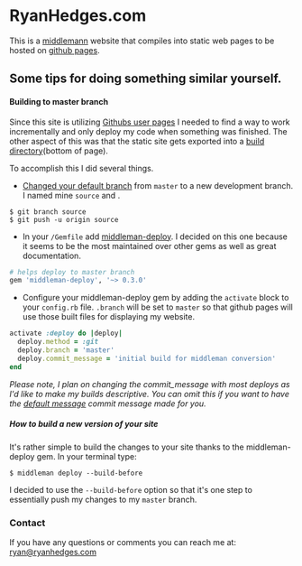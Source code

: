 RyanHedges.com
==============

This is a [middlemann](http://middlemanapp.com/, "Middleman - static site generator") website that compiles into static web pages to be hosted on [github pages](https://pages.github.com/).

## Some tips for doing something similar yourself.

#### Building to master branch
Since this site is utilizing [Githubs user pages](https://help.github.com/articles/user-organization-and-project-pages/#user--organization-pages) I needed to find a way to work incrementally and only deploy my code when something was finished. The other aspect of this was that the static site gets exported into a [build directory](http://middlemanapp.com/basics/getting-started/)(bottom of page).

To accomplish this I did several things.

* [Changed your default branch](https://help.github.com/articles/setting-the-default-branch/) from `master` to a new development branch. I named mine `source` and .

```git
$ git branch source
$ git push -u origin source
```

* In your `/Gemfile` add [middleman-deploy](https://github.com/karlfreeman/middleman-deploy). I decided on this one because it seems to be the most maintained over other gems as well as great documentation.

```ruby
# helps deploy to master branch
gem 'middleman-deploy', '~> 0.3.0'
```

* Configure your middleman-deploy gem by adding the `activate` block to your `config.rb` file. `.branch` will be set to `master` so that github pages will use those built files for displaying my website.


```ruby
activate :deploy do |deploy|
  deploy.method = :git
  deploy.branch = 'master'
  deploy.commit_message = 'initial build for middleman conversion'
end
```

*Please note, I plan on changing the commit_message with most deploys as I'd like to make my builds descriptive. You can omit this if you want to have the [default message](https://github.com/karlfreeman/middleman-deploy#git-eg-github-pages) commit message made for you.*

##### How to build a new version of your site
It's rather simple to build the changes to your site thanks to the middleman-deploy gem. In your terminal type:

```
$ middleman deploy --build-before
```

I decided to use the `--build-before` option so that it's one step to essentially push my changes to my `master` branch.

### Contact

If you have any questions or comments you can reach me at:
ryan@ryanhedges.com
